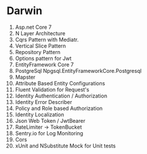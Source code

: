 # Darwin

1. Asp.net Core 7
2. N Layer Architecture
3. Cqrs Pattern with Mediatr.
4. Vertical Slice Pattern
5. Repository Pattern
6. Options pattern for Jwt
7. EntityFramework Core 7
8. PostgreSql Npgsql.EntityFrameworkCore.Postgresql
9. Mapster
10. Attribute Based Entity Configurations
11. Fluent Validation for Request's
12. Identity Authentication / Authorization
13. Identity Error Describer
14. Policy and Role based Authorization
15. Identity Localization
16. Json Web Token / JwtBearer
17. RateLimiter -> TokenBucket
18. Sentry.io for Log Monitoring
19. Cors
20. xUnit and NSubstitute Mock for Unit tests 
